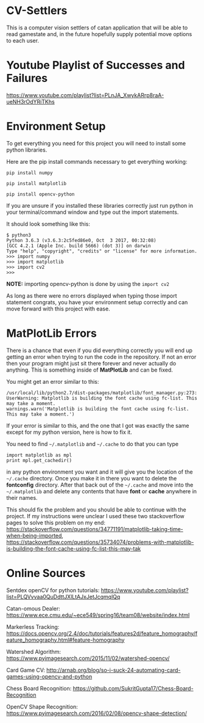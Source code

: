 # CV-Settlers
This is a computer vision settlers of catan application that will be able to read gamestate and, in the future hopefully supply potential move options to each user.

# Youtube Playlist of Successes and Failures
https://www.youtube.com/playlist?list=PLnJA_XwykARrp8raA-ueNH3rOdYRiTKhs

# Environment Setup
To get everything you need for this project you will need to install some python libraries.

Here are the pip install commands necessary to get everything working:

```
pip install numpy
```

```
pip install matplotlib
```

```
pip install opencv-python
```

If you are unsure if you installed these libraries correctly just run python in your terminal/command window and type out the import statements.

It should look something like this:

```
$ python3
Python 3.6.3 (v3.6.3:2c5fed86e0, Oct  3 2017, 00:32:08)
[GCC 4.2.1 (Apple Inc. build 5666) (dot 3)] on darwin
Type "help", "copyright", "credits" or "license" for more information.
>>> import numpy
>>> import matplotlib
>>> import cv2
>>>
```

**NOTE:** importing opencv-python is done by using the ```import cv2```

As long as there were no errors displayed when typing those import statement congrats, you have your environment setup correctly and can move forward with this project with ease.

# MatPlotLib Errors

There is a chance that even if you did everything correctly you will end up getting an error when trying to run the code in the repository. If not an error then your program might just sit there forever and never actually do anything. This is something inside of **MatPlotLib** and can be fixed.

You might get an error similar to this: 

```
/usr/local/lib/python2.7/dist-packages/matplotlib/font_manager.py:273: UserWarning: Matplotlib is building the font cache using fc-list. This may take a moment.
warnings.warn('Matplotlib is building the font cache using fc-list. This may take a moment.')
```

If your error is similar to this, and the one that I got was exactly the same except for my python version, here is how to fix it.

You need to find ```~/.matplotlib``` and ```~/.cache``` to do that you can type

```
import matplotlib as mpl
print mpl.get_cachedir()
```

in any python environment you want and it will give you the location of the ```~/.cache``` directory. Once you make it in there you want to delete the **fontconfig** directory. After that back out of the ```~/.cache``` and move into the ```~/.matplotlib``` and delete any contents that have **font** or **cache** anywhere in their names.

This should fix the problem and you should be able to continue with the project. If my instructions were unclear I used these two stackoverflow pages to solve this problem on my end: https://stackoverflow.com/questions/34771191/matplotlib-taking-time-when-being-imported, https://stackoverflow.com/questions/35734074/problems-with-matplotlib-is-building-the-font-cache-using-fc-list-this-may-tak

# Online Sources

Sentdex openCV for python tutorials: https://www.youtube.com/playlist?list=PLQVvvaa0QuDdttJXlLtAJxJetJcqmqlQq

Catan-omous Dealer: https://www.ece.cmu.edu/~ece549/spring16/team08/website/index.html

Markerless Tracking: https://docs.opencv.org/2.4/doc/tutorials/features2d/feature_homography/feature_homography.html#feature-homography

Watershed Algorithm: https://www.pyimagesearch.com/2015/11/02/watershed-opencv/

Card Game CV: http://arnab.org/blog/so-i-suck-24-automating-card-games-using-opencv-and-python

Chess Board Recognition: https://github.com/SukritGupta17/Chess-Board-Recognition

OpenCV Shape Recognition: https://www.pyimagesearch.com/2016/02/08/opencv-shape-detection/
